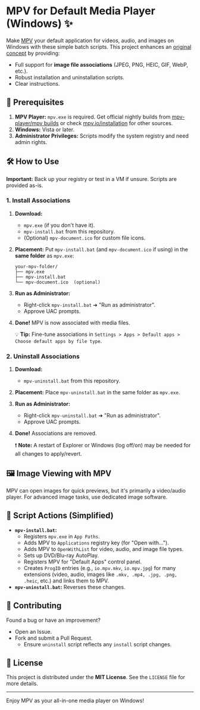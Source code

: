 # MPV for Default Media Player (Windows) ✨

Make [MPV](https://mpv.io/) your default application for videos, audio, and images on Windows with these simple batch scripts. This project enhances an [original concept](https://github.com/rossy/mpv-install) by providing:

*   Full support for **image file associations** (JPEG, PNG, HEIC, GIF, WebP, etc.).
*   Robust installation and uninstallation scripts.
*   Clear instructions.

## 🔧 Prerequisites

1.  **MPV Player:** `mpv.exe` is required. Get official nightly builds from [mpv-player/mpv builds](https://nightly.link/mpv-player/mpv/workflows/build/master) or check [mpv.io/installation](https://mpv.io/installation/) for other sources.
2.  **Windows:** Vista or later.
3.  **Administrator Privileges:** Scripts modify the system registry and need admin rights.

## 🛠️ How to Use

**Important:** Back up your registry or test in a VM if unsure. Scripts are provided as-is.

### 1. Install Associations

1.  **Download:**
    *   `mpv.exe` (if you don't have it).
    *   `mpv-install.bat` from this repository.
    *   (Optional) `mpv-document.ico` for custom file icons.
2.  **Placement:** Put `mpv-install.bat` (and `mpv-document.ico` if using) in the **same folder** as `mpv.exe`:
    ```
    your-mpv-folder/
    ├── mpv.exe
    ├── mpv-install.bat
    └── mpv-document.ico  (optional)
    ```
3.  **Run as Administrator:**
    *   Right-click `mpv-install.bat` ➔ "Run as administrator".
    *   Approve UAC prompts.
4.  **Done!** MPV is now associated with media files.

    💡 **Tip:** Fine-tune associations in `Settings > Apps > Default apps > Choose default apps by file type`.

### 2. Uninstall Associations

1.  **Download:**
    *   `mpv-uninstall.bat` from this repository.
2.  **Placement:** Place `mpv-uninstall.bat` in the same folder as `mpv.exe`.
3.  **Run as Administrator:**
    *   Right-click `mpv-uninstall.bat` ➔ "Run as administrator".
    *   Approve UAC prompts.
4.  **Done!** Associations are removed.

    ❗ **Note:** A restart of Explorer or Windows (log off/on) may be needed for all changes to apply/revert.

## 🖼️ Image Viewing with MPV

MPV can open images for quick previews, but it's primarily a video/audio player. For advanced image tasks, use dedicated image software.

## 📂 Script Actions (Simplified)

*   **`mpv-install.bat`:**
    *   Registers `mpv.exe` in `App Paths`.
    *   Adds MPV to `Applications` registry key (for "Open with...").
    *   Adds MPV to `OpenWithList` for video, audio, and image file types.
    *   Sets up DVD/Blu-ray AutoPlay.
    *   Registers MPV for "Default Apps" control panel.
    *   Creates `ProgID` entries (e.g., `io.mpv.mkv`, `io.mpv.jpg`) for many extensions (video, audio, images like `.mkv, .mp4, .jpg, .png, .heic`, etc.) and links them to MPV.
*   **`mpv-uninstall.bat`:** Reverses these changes.

## 🤝 Contributing

Found a bug or have an improvement?
*   Open an Issue.
*   Fork and submit a Pull Request.
    *   Ensure `uninstall` script reflects any `install` script changes.

## 📜 License

This project is distributed under the **MIT License**. See the `LICENSE` file for more details.

---

Enjoy MPV as your all-in-one media player on Windows!
